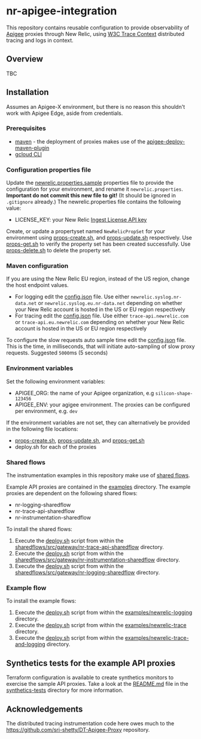 # nr-apigee-integration
This repository contains reusable configuration to provide observability of [Apigee](https://cloud.google.com/apigee/docs/api-platform/get-started/what-apigee) proxies through New Relic, using [W3C Trace Context](https://www.w3.org/TR/trace-context/) distributed tracing and logs in context.

## Overview
TBC

## Installation
Assumes an Apigee-X environment, but there is no reason this shouldn't work with Apigee Edge, aside from credentials.
### Prerequisites
* [maven](https://maven.apache.org/) - the deployment of proxies makes use of the [apigee-deploy-maven-plugin](https://github.com/apigee/apigee-deploy-maven-plugin)
* [gcloud CLI](https://cloud.google.com/sdk/docs/install)

### Configuration properties file
Update the [newrelic.properties.sample](newrelic.properties.sample) properties file to provide the configuration for your environment, and rename it `newrelic.properties`. **Important do not commit this new file to git!** (It should be ignored in `.gitignore` already.)
The newrelic.properties file contains the following value:
* LICENSE_KEY: your New Relic [Ingest License API key](https://docs.newrelic.com/docs/apis/intro-apis/new-relic-api-keys/#license-key)

Create, or update a propertyset named `NewRelicPropSet` for your environment using [props-create.sh](props-create.sh), and [props-update.sh](props-update.sh) respectively. Use [props-get.sh](props-get.sh) to verify the property set has been created successfully. Use [props-delete.sh](props-delete.sh) to delete the property set.

### Maven configuration
If you are using the New Relic EU region, instead of the US region, change the host endpoint values.
* For logging edit the [config.json](sharedflows/src/gateway/nr-logging-sharedflow/config.json) file. Use either `newrelic.syslog.nr-data.net` or `newrelic.syslog.eu.nr-data.net` depending on whether your New Relic account is hosted in the US or EU region respectively  
* For tracing edit the [config.json](sharedflows/src/gateway/nr-trace-api-sharedflow/config.json) file. Use either `trace-api.newrelic.com` or `trace-api.eu.newrelic.com` depending on whether your New Relic account is hosted in the US or EU region respectively

To configure the slow requests auto sample time edit the [config.json](sharedflows/src/gateway/nr-instrumentation-sharedflow/config.json) file. This is the time, in milliseconds, that will initiate auto-sampling of slow proxy requests. Suggested `5000`ms (5 seconds)

### Environment variables
Set the following environment variables:
* APIGEE_ORG: the name of your Apigee organization, e.g `silicon-shape-123456`
* APIGEE_ENV: your agigee environment. The proxies can be configured per environment, e.g. `dev`

If the environment variables are not set, they can alternatively be provided in the following file locations:
* [props-create.sh](props-create.sh), [props-update.sh](props-update.sh), and [props-get.sh](props-get.sh)
* deploy.sh for each of the proxies 

### Shared flows
The instrumentation examples in this repository make use of [shared flows](https://cloud.google.com/apigee/docs/api-platform/fundamentals/shared-flows).

Example API proxies are contained in the [examples](examples) directory. The example proxies are dependent on the following shared flows:
* nr-logging-sharedflow
* nr-trace-api-sharedflow
* nr-instrumentation-sharedflow

To install the shared flows:
1. Execute the [deploy.sh](sharedflows/src/gateway/nr-trace-api-sharedflow/deploy.sh) script from within the [sharedflows/src/gateway/nr-trace-api-sharedflow](sharedflows/src/gateway/nr-trace-api-sharedflow) directory.
2. Execute the [deploy.sh](sharedflows/src/gateway/nr-instrumentation-sharedflow/deploy.sh) script from within the [sharedflows/src/gateway/nr-instrumentation-sharedflow](sharedflows/src/gateway/nr-instrumentation-sharedflow) directory.
3. Execute the [deploy.sh](sharedflows/src/gateway/nr-logging-sharedflow/deploy.sh) script from within the [sharedflows/src/gateway/nr-logging-sharedflow](sharedflows/src/gateway/nr-logging-sharedflow) directory.

### Example flow
To install the example flows:
1. Execute the [deploy.sh](examples/newrelic-logging/deploy.sh) script from within the [examples/newrelic-logging](examples/newrelic-logging) directory.
2. Execute the [deploy.sh](examples/newrelic-trace/deploy.sh) script from within the [examples/newrelic-trace](examples/newrelic-trace) directory.
3. Execute the [deploy.sh](examples/newrelic-trace-and-logging/deploy.sh) script from within the [examples/newrelic-trace-and-logging](examples/newrelic-trace-and-logging) directory.

## Synthetics tests for the example API proxies
Terraform configuration is available to create synthetics monitors to exercise the sample API proxies. Take a look at the [README.md](synthetics-tests/README.md) file in the [synthetics-tests](synthetics-tests) directory for more information.

## Acknowledgements
The distributed tracing instrumentation code here owes much to the https://github.com/sri-shetty/DT-Apigee-Proxy repository.